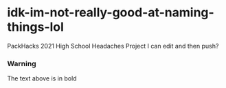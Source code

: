 # idk-im-not-really-good-at-naming-things-lol
PackHacks 2021 High School Headaches Project
I can edit and then push?

### Warning
The text above is in bold
